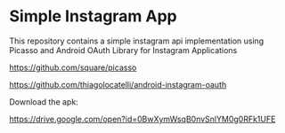 # Simple Instagram App
This repository contains a simple instagram api implementation using Picasso and Android OAuth Library for Instagram Applications

https://github.com/square/picasso

https://github.com/thiagolocatelli/android-instagram-oauth

Download the apk:

https://drive.google.com/open?id=0BwXymWsqB0nvSnlYM0g0RFk1UFE
